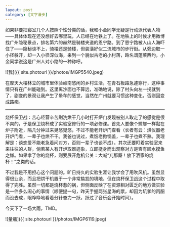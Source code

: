 ```yaml
---
layout: post
category: [文字漫步]
---
```


如果非要把寝室几个人按照个性分类的话，我和小金同学无疑是行动派代表人物——具体体现在还没想好去哪里玩，人已经在地铁上了。在地铁上的时候才用微博找广州隐秘景点，排名第六的赫然是骑楼夹道的恩宁路。到了恩宁路被人山人海吓住了——隐秘谈不上，骑楼还是骑楼，但装潢好似二流城市的步行街。从旁边取一小径躲开，却一入小径深似海，来到一个貌似古老的小村落，路名谓蓬莱西约，小金同学说这是广州人对小路的一种称呼。

![我]({{ site.photourl }}/photos/IMGP5540.jpeg)

在摩天大楼林立的城市里体验岭南悠闲的乡村生活，在青石板路急遽穿行，这种事情只有在广州能碰到。这里离沙面也不算远，准确地说，除了村头向左一拐就到了，剧变的景观让我产生了晕车的感觉，当然在广州就要习惯这种变化，否则回变成路痴。

* * *

烧杯保卫战：苦心经营辛苦刷洗烘干几小时打开炉门发现被别人取走了的感觉是很不爽的，于是保卫烧杯成了实验室修行的一项必修课。首先人要像个蟑螂一样黏在炉子附近，隔几分钟过来晃悠晃悠，不过不能老开炉门查看（长者有云：烘仪器老开炉门看，一辈子也烘不干。我爸也说过，煮饭老掀锅盖，一辈子也煮不熟。我理解是：谈恋爱不能老急着问对方，否则一辈子也谈不成）。其次还要盯着实验室来来往往的人群，倘若某人有开炉取器迹象，立即挺身而出观察对方是否有顺水摸鱼之嫌。如果拿了你的烧杯，则要展开危机公关：大喊“兀那厮！放下洒家的烧杯！”之类的话。

不过我是不用担心这个问题的。旷日持久的实验生涯让我学会了用吹风机。虽然显得很业余，而且把烘干机置于一个非常尴尬的境地，但在烧杯保卫战这个过程中取得了完胜。虽然一切都是烧杯惹的祸，但侧面反映了在资源相对匮乏的地方做实验是一件多么闹心的事情（顺便提一句，昨天手握两张星海的票，却因为坑爹的丙酮而没去成，眼睁睁地看着分针奋力一跃，跃过了音乐会开始时间）。

今天下了一场大雨，TMD。

![量瓶]({{ site.photourl }}/photos/IMGP6119.jpeg)